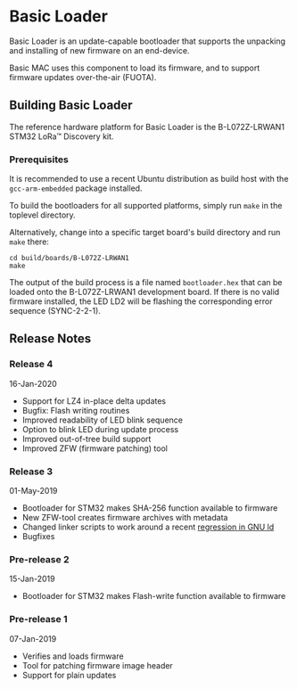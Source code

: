 # Basic Loader

Basic Loader is an update-capable bootloader that supports the unpacking and
installing of new firmware on an end-device.

Basic MAC uses this component to load its firmware, and to support firmware
updates over-the-air (FUOTA).

## Building Basic Loader

The reference hardware platform for Basic Loader is the B-L072Z-LRWAN1 STM32
LoRa™ Discovery kit.

### Prerequisites
It is recommended to use a recent Ubuntu distribution as build host with the
`gcc-arm-embedded` package installed.

To build the bootloaders for all supported platforms, simply run `make` in
the toplevel directory.

Alternatively, change into a specific target board's build directory and run
`make` there:

```
cd build/boards/B-L072Z-LRWAN1
make
```

The output of the build process is a file named `bootloader.hex` that can be
loaded onto the B-L072Z-LRWAN1 development board. If there is no valid firmware
installed, the LED LD2 will be flashing the corresponding error sequence
(SYNC-2-2-1).

## Release Notes

### Release 4
16-Jan-2020

- Support for LZ4 in-place delta updates
- Bugfix: Flash writing routines
- Improved readability of LED blink sequence
- Option to blink LED during update process
- Improved out-of-tree build support
- Improved ZFW (firmware patching) tool

### Release 3
01-May-2019

- Bootloader for STM32 makes SHA-256 function available to firmware
- New ZFW-tool creates firmware archives with metadata
- Changed linker scripts to work around a recent [regression in GNU
  ld](https://sourceware.org/bugzilla/show_bug.cgi?id=24289)
- Bugfixes

### Pre-release 2
15-Jan-2019

- Bootloader for STM32 makes Flash-write function available to firmware

### Pre-release 1
07-Jan-2019

- Verifies and loads firmware
- Tool for patching firmware image header
- Support for plain updates
